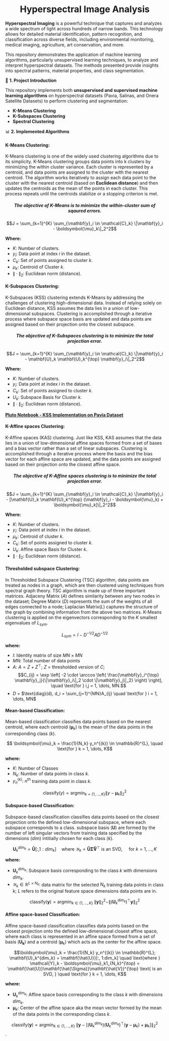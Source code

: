 

<div align="center">
<h1> Hyperspectral Image Analysis </h1>
</div>

**Hyperspectral Imaging** is a powerful technique that captures and analyzes a wide spectrum of light across hundreds of narrow bands. This technology allows for detailed material identification, pattern recognition, and classification across diverse fields, including environmental monitoring, medical imaging, agriculture, art conservation, and more.

This repository demonstrates the application of machine learning algorithms, particularly unsupervised learning techniques, to analyze and interpret hyperspectral datasets. The methods presented provide insights into spectral patterns, material properties, and class segmentation.


📌 **1. Project Introduction** 

This repository implements both **unsupervised and supervised machine learning algorithms** on hyperspectral datasets (Pavia, Salinas, and Onera Satellite Datasets) to perform clustering and segmentation:
- **K-Means Clustering**
- **K-Subspaces Clustering**
- **Spectral Clustering**

📊 **2. Implemented Algorithms** 

#### K-Means Clustering:
K-Means clustering is one of the widely used clustering algorithms due to its simplicity. K-Means clustering groups data points into k clusters by minimizing the within cluster variance. Each cluster is represented by a centroid, and data points are assigned to the cluster with the nearest centroid. The algorithm works iteratively to assign each data point to the cluster with the nearest centroid (based on **Euclidean distance**) and then updates the centroids as the mean of the points in each cluster. This process repeats until the centroids stabilize or a stopping criterion is met.

<div align="center">
<h5> The objective of K-Means is to minimize the within-cluster sum of sqaured errors. </h5>
</div>

$$J = \sum_{k=1}^{K} \sum_{\mathbf{y}_i \in \mathcal{C}_k} \|\mathbf{y}_i - \boldsymbol{\mu}_k\|_2^2$$

**Where:**
- $K$: Number of clusters.
- $y_i$: Data point at index $i$ in the dataset.  
- $C_k$: Set of points assigned to cluster $k$.
- $\mu_k$: Centroid of Cluster $k$. 
- $\| \cdot \|_2$: Euclidean norm (distance).


#### K-Subspaces Clustering:
K-Subspaces (KSS) clustering extends K-Means by addressing the challenges of clustering high-dimensional data. Instead of relying solely on Euclidean distance, KSS assumes the data lies in a union of low-dimensional subspaces. Clustering is accomplished through a iterative process where subspace space basis are updated and data points are assigned based on their projection onto the closest subspace.   

<div align="center">
<h5> The objective of K-Subspaces clustering is to minimize the total projection error. </h5>
</div>

$$J = \sum_{k=1}^{K} \sum_{\mathbf{y}_i \in \mathcal{C}_k} \|\mathbf{y}_i - \mathbf{U}_k \mathbf{U}_k^{\top} \mathbf{y}_i\|_2^2$$

**Where:**
- $K$: Number of clusters.
- $y_i$: Data point at index $i$ in the dataset.  
- $C_k$: Set of points assigned to cluster $k$.
- $U_k$: Subspace Basis for Cluster $k$. 
- $\| \cdot \|_2$: Euclidean norm (distance).

[**Pluto Notebook - KSS Implementation on Pavia Dataset**](https://cristy210.github.io/Hyperspectral-Image-Analysis/KSS_Pavia.html)


#### K-Affine spaces Clustering:
K-Affine spaces (KAS) clustering. Just like KSS, KAS assumes that the data lies in a union of low-dimensional affine spaces formed from a set of bases and a bias vector rather than a set of linear subspaces. Clustering is accomplished through a iterative process where the basis and the bias vector for each affine space are updated, and the data points are assigned based on their projection onto the closest affine space.  

<div align="center">
<h5> The objective of K-Affine spaces clustering is to minimize the total projection error. </h5>
</div>

$$J = \sum_{k=1}^{K} \sum_{\mathbf{y}_i \in \mathcal{C}_k} \|\mathbf{y}_i - [\mathbf{U}_k \mathbf{U}_k^{\top} (\mathbf{y}_i - \boldsymbol{\mu}_k) + \boldsymbol{\mu}_k]\|_2^2$$

**Where:**
- $K$: Number of clusters.
- $y_i$: Data point at index $i$ in the dataset. 
- $\mu_k$: Centroid of cluster $k$. 
- $C_k$: Set of points assigned to cluster $k$.
- $U_k$: Affine space Basis for Cluster $k$. 
- $\| \cdot \|_2$: Euclidean norm (distance).

#### Thresholded subspace Clustering:
In Thresholded Subspace Clustering (TSC) algorithm, data points are treated as nodes in a graph, which are then clustered using techniques from spectral graph theory. TSC algorithm is made up of three important matrices.
Adjaceny Matrix ($A$) defines similarity between any two nodes in the dataset; Degree Matrix ($D$) represents the sum of the weights of all edges connected to a node; Laplacian Matrix($L$) captures the structure of the graph by combining information from the above two matrices. K-Means clustering is applied on the eigenvectors corresponding to the $K$ smallest eigenvalues of $L_{sym}$. 


$$L_{sym} = I - D^{-1/2}AD^{-1/2}$$

**where:**
- $I$: Identity matrix of size $MN \times MN$
- $MN$: Total number of data points
- $A$: $A = Z + Z^{\top}$; $Z$ = thresholded version of $C$;
$$C_{ij} = \exp \left[ -2 \cdot \arccos \left( \frac{\mathbf{y}_i^{\top} \mathbf{y}_j}{\|\mathbf{y}_i\|_2 \cdot \|\mathbf{y}_j\|_2} \right) \right], \quad \text{for } i,j = 1, \dots, MN.$$
- $D$ = $\text{diag}(d), d_i = \sum_{j=1}^{MN}A_{ij} \quad \text{for } i = 1, \dots, MN$

#### Mean-based Classification:
Mean-based classification classifies data points based on the nearest centroid, where each centroid ($\boldsymbol{\mu}_k$) is the mean of the data points in the corresponding class ($k$).

$$ \boldsymbol{\mu}_k = \frac{1}{N_k} y_n^{(k)} \in \mathbb{R}^{L}, \quad \text{for } k = 1, \dots, K$$

**where:**
- $K$: Number of Classes
- $N_k$: Number of data points in class $k$. 
-  $y_n^{(k)}$: $n^{\text{th}}$ training data point in class $k$. 

$$\text{classify}(y) = \text{argmin}_{k = \{1, \dots, K\}} \| y - \boldsymbol{\mu}_k\|_2^2$$


#### Subspace-based Classification:
Subspace-based classification classifies data points based on the closest projection onto the defined low-dimensional subspace, where each subspace corresponds to a class. subspace basis ($\mathbf{U}$) are formed by the number of left singular vectors from training data specified by the dimensions ($dim$) intitially chosen for each class ($k$). 

$$\mathbf{U}_k^{dim_k} = \mathbf{\hat{U}}[:, 1:dim_k] \quad \text{where } \mathcal{Y}_k = \mathbf{\hat{U}}\mathbf{\hat{\Sigma}}\mathbf{\hat{V}}^{\top} \text{ is an SVD, } \quad \text{for } k = 1, \dots, K$$

**where:**
- $\mathbf{U}_k^{dim_k}:$ Subspace basis corresponding to the class $k$ with dimensions $dim_k$.
- $\mathcal{Y}_k \in \mathbb{R}^{L \times N_k}:$  data matrix for the selected $N_k$ training data points in class $k$; $L$ refers to the original feature space dimensions data points are in. 

$$\text{classify}(\mathbf{y}) = \text{argmin}_{k \in \{1,\dots,K\}}\; \|\mathbf{y}\|_2^2 - \|(\textbf{U}^{\text{dim}_k}_k)^{\top} \mathbf{y}\|_2^2$$

#### Affine space-based Classification:
Affine space-based classification classifies data points based on the closest projection onto the defined low-dimensional closest affine space, where each class is represented in an affine space formed from a set of basis ($\mathbf{U_k}$) and a centroid ($\boldsymbol{\mu}_k$) which acts as the center for the affine space.

$$\boldsymbol{\mu}_k = \frac{1}{N_k} y_n^{(k)} \in \mathbb{R}^{L}; \mathbf{U}_k^{dim_k} = \mathbf{\hat{U}}[:, 1:dim_k] \quad
\text{where } \mathcal{Y}_k - \boldsymbol{\mu}_k1_{N_k}^{\top} = \mathbf{\hat{U}}\mathbf{\hat{\Sigma}}\mathbf{\hat{V}}^{\top} \text{ is an SVD, } \quad \text{for } k = 1, \dots, K$$

**where:**
- $\mathbf{U}_k^{dim_k}:$ Affine space basis corresponding to the class $k$ with dimensions $dim_k$.
- $\boldsymbol{\mu}_k:$ Center of the affine space aka the mean vector formed by the mean of the data points in the corresponding class $k$. 


$$\text{classify}(\mathbf{y}) = \text{argmin}_{k \in \{1,\dots,K\}} \; \|\mathbf{y} - [(\textbf{U}_k^{dim_k})(\textbf{U}^{\text{dim}_k}_k)^{\top} (\mathbf{y} - \boldsymbol{\mu}_k) + \boldsymbol{\mu}_k]\|_2^2$$. 

